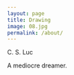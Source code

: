 ```yaml
---
layout: page
title: Drawing
image: 08.jpg
permalink: /about/
---
```


C. S. Luc

A mediocre dreamer.

